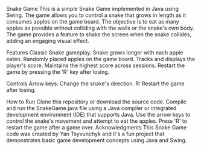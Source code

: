 Snake Game
This is a simple Snake Game implemented in Java using Swing. The game allows you to control a snake that grows in length as it consumes apples on the game board. The objective is to eat as many apples as possible without colliding with the walls or the snake's own body. The game provides a feature to shake the screen when the snake collides, adding an engaging visual effect.

Features
Classic Snake gameplay.
Snake grows longer with each apple eaten.
Randomly placed apples on the game board.
Tracks and displays the player's score.
Maintains the highest score across sessions.
Restart the game by pressing the 'R' key after losing.

Controls
Arrow keys: Change the snake's direction.
R: Restart the game after losing.

How to Run
Clone this repository or download the source code.
Compile and run the SnakeGame.java file using a Java compiler or integrated development environment (IDE) that supports Java.
Use the arrow keys to control the snake's movement and attempt to eat the apples.
Press 'R' to restart the game after a game over.
Acknowledgments
This Snake Game code was created by Yan Tsyvunchyk and it's a fun project that demonstrates basic game development concepts using Java and Swing.
